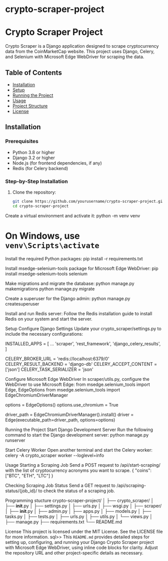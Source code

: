 # crypto-scraper-project
# Crypto Scraper Project

Crypto Scraper is a Django application designed to scrape cryptocurrency data from the CoinMarketCap website. This project uses Django, Celery, and Selenium with Microsoft Edge WebDriver for scraping the data.

## Table of Contents

- [Installation](#installation)
- [Setup](#setup)
- [Running the Project](#running-the-project)
- [Usage](#usage)
- [Project Structure](#project-structure)
- [License](#license)

## Installation

### Prerequisites

- Python 3.8 or higher
- Django 3.2 or higher
- Node.js (for frontend dependencies, if any)
- Redis (for Celery backend)

### Step-by-Step Installation

1. Clone the repository:
   ```bash
   git clone https://github.com/yourusername/crypto-scraper-project.git
   cd crypto-scraper-project

Create a virtual environment and activate it:
python -m venv venv
# On Windows, use `venv\Scripts\activate`

Install the required Python packages:
pip install -r requirements.txt

Install msedge-selenium-tools package for Microsoft Edge WebDriver:
pip install msedge-selenium-tools selenium

Make migrations and migrate the database:
python manage.py makemigrations
python manage.py migrate

Create a superuser for the Django admin:
python manage.py createsuperuser

Install and run Redis server:
Follow the Redis installation guide to install Redis on your system and start the server.

Setup
Configure Django Settings
Update your crypto_scraper/settings.py to include the necessary configurations:

INSTALLED_APPS = [
    ...
    'scraper',
    'rest_framework',
    'django_celery_results',
]

CELERY_BROKER_URL = 'redis://localhost:6379/0'
CELERY_RESULT_BACKEND = 'django-db'
CELERY_ACCEPT_CONTENT = ['json']
CELERY_TASK_SERIALIZER = 'json'

Configure Microsoft Edge WebDriver
In scraper/utils.py, configure the WebDriver to use Microsoft Edge:
from msedge.selenium_tools import Edge, EdgeOptions
from msedge.selenium_tools import EdgeChromiumDriverManager

options = EdgeOptions()
options.use_chromium = True

driver_path = EdgeChromiumDriverManager().install()
driver = Edge(executable_path=driver_path, options=options)

Running the Project
Start Django Development Server
Run the following command to start the Django development server:
python manage.py runserver

Start Celery Worker
Open another terminal and start the Celery worker:
celery -A crypto_scraper worker --loglevel=info

Usage
Starting a Scraping Job
Send a POST request to /api/start-scraping/ with the list of cryptocurrency acronyms you want to scrape.
{
    "coins": ["BTC", "ETH", "LTC"]
}

Checking Scraping Job Status
Send a GET request to /api/scraping-status/{job_id}/ to check the status of a scraping job.

Programming stucture
crypto-scraper-project/
│
├── crypto_scraper/
│   ├── __init__.py
│   ├── settings.py
│   ├── urls.py
│   ├── wsgi.py
│
├── scraper/
│   ├── __init__.py
│   ├── admin.py
│   ├── apps.py
│   ├── models.py
│   ├── tasks.py
│   ├── tests.py
│   ├── urls.py
│   ├── utils.py
│   └── views.py
│
├── manage.py
├── requirements.txt
└── README.md

License
This project is licensed under the MIT License. See the LICENSE file for more information.
sql>>
This `README.md` provides detailed steps for setting up, configuring, and running your Django Crypto Scraper project with Microsoft Edge WebDriver, using inline code blocks for clarity. Adjust the repository URL and other project-specific details as necessary.

